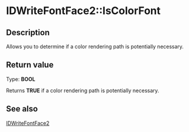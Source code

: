 # IDWriteFontFace2::IsColorFont

## Description

Allows you to determine if a color rendering path is potentially necessary.

## Return value

Type: **BOOL**

Returns **TRUE** if a color rendering path is potentially necessary.

## See also

[IDWriteFontFace2](https://learn.microsoft.com/windows/win32/api/dwrite_2/nn-dwrite_2-idwritefontface2)